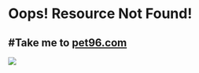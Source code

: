 # Oops! Resource Not Found!

#Take me to [pet96.com](https://www.pet96.com)
-------------
[<img src="https://www.pet96.com/wp-content/uploads/2018/02/pet96-main-logo.png"/>](https://www.pet96.com)

